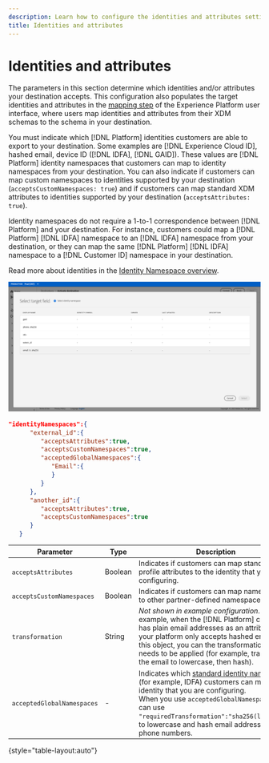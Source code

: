 ```yaml
---
description: Learn how to configure the identities and attributes settings for destinations built with Destination SDK.
title: Identities and attributes
---
```


# Identities and attributes

The parameters in this section determine which identities and/or attributes your destination accepts. This configuration also populates the target identities and attributes in the [mapping step](../../../ui/activate-segment-streaming-destinations.md#mapping) of the Experience Platform user interface, where users map identities and attributes from their XDM schemas to the schema in your destination.

You must indicate which [!DNL Platform] identities customers are able to export to your destination. Some examples are [!DNL Experience Cloud ID], hashed email, device ID ([!DNL IDFA], [!DNL GAID]). These values are [!DNL Platform] identity namespaces that customers can map to identity namespaces from your destination. You can also indicate if customers can map custom namespaces to identities supported by your destination (`acceptsCustomNamespaces: true`) and if customers can map standard XDM attributes to identities supported by your destination (`acceptsAttributes: true`). 

Identity namespaces do not require a 1-to-1 correspondence between [!DNL Platform] and your destination.
For instance, customers could map a [!DNL Platform] [!DNL IDFA] namespace to an [!DNL IDFA] namespace from your destination, or they can map the same [!DNL Platform] [!DNL IDFA] namespace to a [!DNL Customer ID] namespace in your destination.

Read more about identities in the [Identity Namespace overview](../../../../identity-service/namespaces.md).

![Render target identities in the UI](assets/target-identities-ui.png) 

```json
"identityNamespaces":{
      "external_id":{
         "acceptsAttributes":true,
         "acceptsCustomNamespaces":true,
         "acceptedGlobalNamespaces":{
            "Email":{
            }
         }
      },
      "another_id":{
         "acceptsAttributes":true,
         "acceptsCustomNamespaces":true
      }
   }
```

|Parameter | Type | Description|
|---------|----------|------|
|`acceptsAttributes` | Boolean | Indicates if customers can map standard profile attributes to the identity that you are configuring. |
|`acceptsCustomNamespaces` | Boolean | Indicates if customers can map namespaces to other partner-defined namespaces. |
|`transformation` | String | *Not shown in example configuration*. Used, for example, when the [!DNL Platform] customer has plain email addresses as an attribute and your platform only accepts hashed emails. In this object, you can the transformation that needs to be applied (for example, transform the email to lowercase, then hash).|
|`acceptedGlobalNamespaces` | - | Indicates which [standard identity namespaces](../../../../identity-service/namespaces.md#standard) (for example, IDFA) customers can map to the identity that you are configuring. <br> When you use `acceptedGlobalNamespaces`, you can use `"requiredTransformation":"sha256(lower($))"` to lowercase and hash email addresses or phone numbers. |

{style="table-layout:auto"}



